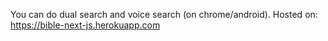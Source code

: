 You can do dual search and voice search (on chrome/android). Hosted on: https://bible-next-js.herokuapp.com
